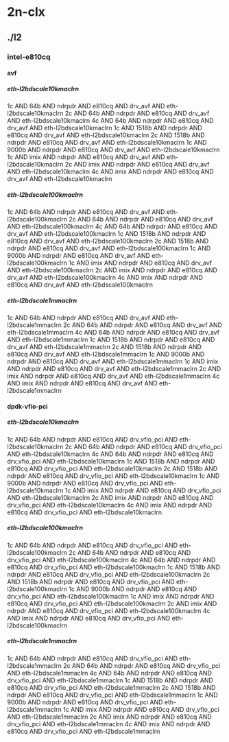 # 2n-clx
## ./l2
### intel-e810cq
#### avf
##### eth-l2bdscale10kmaclrn
1c AND 64b AND ndrpdr AND e810cq AND drv_avf AND eth-l2bdscale10kmaclrn
2c AND 64b AND ndrpdr AND e810cq AND drv_avf AND eth-l2bdscale10kmaclrn
4c AND 64b AND ndrpdr AND e810cq AND drv_avf AND eth-l2bdscale10kmaclrn
1c AND 1518b AND ndrpdr AND e810cq AND drv_avf AND eth-l2bdscale10kmaclrn
2c AND 1518b AND ndrpdr AND e810cq AND drv_avf AND eth-l2bdscale10kmaclrn
1c AND 9000b AND ndrpdr AND e810cq AND drv_avf AND eth-l2bdscale10kmaclrn
1c AND imix AND ndrpdr AND e810cq AND drv_avf AND eth-l2bdscale10kmaclrn
2c AND imix AND ndrpdr AND e810cq AND drv_avf AND eth-l2bdscale10kmaclrn
4c AND imix AND ndrpdr AND e810cq AND drv_avf AND eth-l2bdscale10kmaclrn
##### eth-l2bdscale100kmaclrn
1c AND 64b AND ndrpdr AND e810cq AND drv_avf AND eth-l2bdscale100kmaclrn
2c AND 64b AND ndrpdr AND e810cq AND drv_avf AND eth-l2bdscale100kmaclrn
4c AND 64b AND ndrpdr AND e810cq AND drv_avf AND eth-l2bdscale100kmaclrn
1c AND 1518b AND ndrpdr AND e810cq AND drv_avf AND eth-l2bdscale100kmaclrn
2c AND 1518b AND ndrpdr AND e810cq AND drv_avf AND eth-l2bdscale100kmaclrn
1c AND 9000b AND ndrpdr AND e810cq AND drv_avf AND eth-l2bdscale100kmaclrn
1c AND imix AND ndrpdr AND e810cq AND drv_avf AND eth-l2bdscale100kmaclrn
2c AND imix AND ndrpdr AND e810cq AND drv_avf AND eth-l2bdscale100kmaclrn
4c AND imix AND ndrpdr AND e810cq AND drv_avf AND eth-l2bdscale100kmaclrn
##### eth-l2bdscale1mmaclrn
1c AND 64b AND ndrpdr AND e810cq AND drv_avf AND eth-l2bdscale1mmaclrn
2c AND 64b AND ndrpdr AND e810cq AND drv_avf AND eth-l2bdscale1mmaclrn
4c AND 64b AND ndrpdr AND e810cq AND drv_avf AND eth-l2bdscale1mmaclrn
1c AND 1518b AND ndrpdr AND e810cq AND drv_avf AND eth-l2bdscale1mmaclrn
2c AND 1518b AND ndrpdr AND e810cq AND drv_avf AND eth-l2bdscale1mmaclrn
1c AND 9000b AND ndrpdr AND e810cq AND drv_avf AND eth-l2bdscale1mmaclrn
1c AND imix AND ndrpdr AND e810cq AND drv_avf AND eth-l2bdscale1mmaclrn
2c AND imix AND ndrpdr AND e810cq AND drv_avf AND eth-l2bdscale1mmaclrn
4c AND imix AND ndrpdr AND e810cq AND drv_avf AND eth-l2bdscale1mmaclrn
#### dpdk-vfio-pci
##### eth-l2bdscale10kmaclrn
1c AND 64b AND ndrpdr AND e810cq AND drv_vfio_pci AND eth-l2bdscale10kmaclrn
2c AND 64b AND ndrpdr AND e810cq AND drv_vfio_pci AND eth-l2bdscale10kmaclrn
4c AND 64b AND ndrpdr AND e810cq AND drv_vfio_pci AND eth-l2bdscale10kmaclrn
1c AND 1518b AND ndrpdr AND e810cq AND drv_vfio_pci AND eth-l2bdscale10kmaclrn
2c AND 1518b AND ndrpdr AND e810cq AND drv_vfio_pci AND eth-l2bdscale10kmaclrn
1c AND 9000b AND ndrpdr AND e810cq AND drv_vfio_pci AND eth-l2bdscale10kmaclrn
1c AND imix AND ndrpdr AND e810cq AND drv_vfio_pci AND eth-l2bdscale10kmaclrn
2c AND imix AND ndrpdr AND e810cq AND drv_vfio_pci AND eth-l2bdscale10kmaclrn
4c AND imix AND ndrpdr AND e810cq AND drv_vfio_pci AND eth-l2bdscale10kmaclrn
##### eth-l2bdscale100kmaclrn
1c AND 64b AND ndrpdr AND e810cq AND drv_vfio_pci AND eth-l2bdscale100kmaclrn
2c AND 64b AND ndrpdr AND e810cq AND drv_vfio_pci AND eth-l2bdscale100kmaclrn
4c AND 64b AND ndrpdr AND e810cq AND drv_vfio_pci AND eth-l2bdscale100kmaclrn
1c AND 1518b AND ndrpdr AND e810cq AND drv_vfio_pci AND eth-l2bdscale100kmaclrn
2c AND 1518b AND ndrpdr AND e810cq AND drv_vfio_pci AND eth-l2bdscale100kmaclrn
1c AND 9000b AND ndrpdr AND e810cq AND drv_vfio_pci AND eth-l2bdscale100kmaclrn
1c AND imix AND ndrpdr AND e810cq AND drv_vfio_pci AND eth-l2bdscale100kmaclrn
2c AND imix AND ndrpdr AND e810cq AND drv_vfio_pci AND eth-l2bdscale100kmaclrn
4c AND imix AND ndrpdr AND e810cq AND drv_vfio_pci AND eth-l2bdscale100kmaclrn
##### eth-l2bdscale1mmaclrn
1c AND 64b AND ndrpdr AND e810cq AND drv_vfio_pci AND eth-l2bdscale1mmaclrn
2c AND 64b AND ndrpdr AND e810cq AND drv_vfio_pci AND eth-l2bdscale1mmaclrn
4c AND 64b AND ndrpdr AND e810cq AND drv_vfio_pci AND eth-l2bdscale1mmaclrn
1c AND 1518b AND ndrpdr AND e810cq AND drv_vfio_pci AND eth-l2bdscale1mmaclrn
2c AND 1518b AND ndrpdr AND e810cq AND drv_vfio_pci AND eth-l2bdscale1mmaclrn
1c AND 9000b AND ndrpdr AND e810cq AND drv_vfio_pci AND eth-l2bdscale1mmaclrn
1c AND imix AND ndrpdr AND e810cq AND drv_vfio_pci AND eth-l2bdscale1mmaclrn
2c AND imix AND ndrpdr AND e810cq AND drv_vfio_pci AND eth-l2bdscale1mmaclrn
4c AND imix AND ndrpdr AND e810cq AND drv_vfio_pci AND eth-l2bdscale1mmaclrn